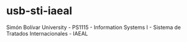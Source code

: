 # usb-sti-iaeal
Simón Bolívar University - PS1115 - Information Systems I - Sistema de Tratados Internacionales - IAEAL

